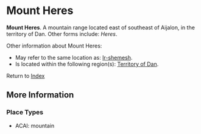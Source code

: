 # Mount Heres
**Mount Heres**. 
A mountain range located east of southeast of Aijalon, in the territory of Dan. 
Other forms include: 
*Heres*. 




Other information about Mount Heres:


* May refer to the same location as: 
[Ir-shemesh](Ir-shemesh.md). 
* Is located within the following region(s): 
[Territory of Dan](TerritoryOfDan.md). 








Return to [Index](00-Index.md)

## More Information

### Place Types

* ACAI: mountain




